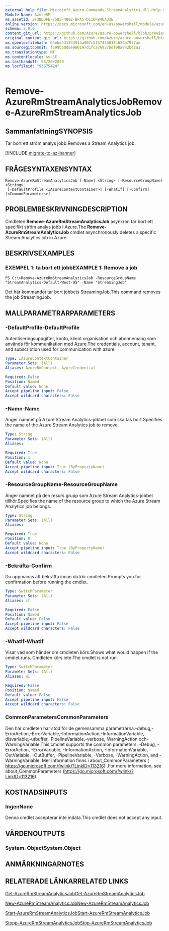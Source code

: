 ```yaml
---
external help file: Microsoft.Azure.Commands.StreamAnalytics.dll-Help.xml
Module Name: AzureRM
ms.assetid: 2F3BDDFE-7585-4802-BFA5-D110F846A33E
online version: https://docs.microsoft.com/en-us/powershell/module/azurerm.streamanalytics/remove-azurermstreamanalyticsjob
schema: 2.0.0
content_git_url: https://github.com/Azure/azure-powershell/blob/preview/src/ResourceManager/StreamAnalytics/Commands.StreamAnalytics/help/Remove-AzureRmStreamAnalyticsJob.md
original_content_git_url: https://github.com/Azure/azure-powershell/blob/preview/src/ResourceManager/StreamAnalytics/Commands.StreamAnalytics/help/Remove-AzureRmStreamAnalyticsJob.md
ms.openlocfilehash: 64ebe431333914a907c515744501f4624a7977ae
ms.sourcegitcommit: f599b50d5e980197d1fca769378df90a842b42a1
ms.translationtype: MT
ms.contentlocale: sv-SE
ms.lasthandoff: 08/20/2020
ms.locfileid: "93575424"
---
```

# <span data-ttu-id="3311b-101">Remove-AzureRmStreamAnalyticsJob</span><span class="sxs-lookup"><span data-stu-id="3311b-101">Remove-AzureRmStreamAnalyticsJob</span></span>

## <span data-ttu-id="3311b-102">Sammanfattning</span><span class="sxs-lookup"><span data-stu-id="3311b-102">SYNOPSIS</span></span>
<span data-ttu-id="3311b-103">Tar bort ett ström analys jobb.</span><span class="sxs-lookup"><span data-stu-id="3311b-103">Removes a Stream Analytics job.</span></span>

[!INCLUDE [migrate-to-az-banner](../../includes/migrate-to-az-banner.md)]

## <span data-ttu-id="3311b-104">FRÅGESYNTAXEN</span><span class="sxs-lookup"><span data-stu-id="3311b-104">SYNTAX</span></span>

```
Remove-AzureRmStreamAnalyticsJob [-Name] <String> [-ResourceGroupName] <String>
 [-DefaultProfile <IAzureContextContainer>] [-WhatIf] [-Confirm] [<CommonParameters>]
```

## <span data-ttu-id="3311b-105">PROBLEMBESKRIVNING</span><span class="sxs-lookup"><span data-stu-id="3311b-105">DESCRIPTION</span></span>
<span data-ttu-id="3311b-106">Cmdleten **Remove-AzureRmStreamAnalyticsJob** asynkron tar bort ett specifikt ström analys jobb i Azure.</span><span class="sxs-lookup"><span data-stu-id="3311b-106">The **Remove-AzureRmStreamAnalyticsJob** cmdlet asynchronously deletes a specific Stream Analytics job in Azure.</span></span>

## <span data-ttu-id="3311b-107">BESKRIVS</span><span class="sxs-lookup"><span data-stu-id="3311b-107">EXAMPLES</span></span>

### <span data-ttu-id="3311b-108">EXEMPEL 1: ta bort ett jobb</span><span class="sxs-lookup"><span data-stu-id="3311b-108">EXAMPLE 1: Remove a job</span></span>
```
PS C:\>Remove-AzureRmStreamAnalyticsJob -ResourceGroupName "StreamAnalytics-Default-West-US" -Name "StreamingJob"
```

<span data-ttu-id="3311b-109">Det här kommandot tar bort jobbets StreamingJob.</span><span class="sxs-lookup"><span data-stu-id="3311b-109">This command removes the job StreamingJob.</span></span>

## <span data-ttu-id="3311b-110">MALLPARAMETRAR</span><span class="sxs-lookup"><span data-stu-id="3311b-110">PARAMETERS</span></span>

### <span data-ttu-id="3311b-111">-DefaultProfile</span><span class="sxs-lookup"><span data-stu-id="3311b-111">-DefaultProfile</span></span>
<span data-ttu-id="3311b-112">Autentiseringsuppgifter, konto, klient organisation och abonnemang som används för kommunikation med Azure.</span><span class="sxs-lookup"><span data-stu-id="3311b-112">The credentials, account, tenant, and subscription used for communication with azure.</span></span>

```yaml
Type: IAzureContextContainer
Parameter Sets: (All)
Aliases: AzureRmContext, AzureCredential

Required: False
Position: Named
Default value: None
Accept pipeline input: False
Accept wildcard characters: False
```

### <span data-ttu-id="3311b-113">-Namn</span><span class="sxs-lookup"><span data-stu-id="3311b-113">-Name</span></span>
<span data-ttu-id="3311b-114">Anger namnet på Azure Stream Analytics-jobbet som ska tas bort.</span><span class="sxs-lookup"><span data-stu-id="3311b-114">Specifies the name of the Azure Stream Analytics job to remove.</span></span>

```yaml
Type: String
Parameter Sets: (All)
Aliases: 

Required: True
Position: 1
Default value: None
Accept pipeline input: True (ByPropertyName)
Accept wildcard characters: False
```

### <span data-ttu-id="3311b-115">-ResourceGroupName</span><span class="sxs-lookup"><span data-stu-id="3311b-115">-ResourceGroupName</span></span>
<span data-ttu-id="3311b-116">Anger namnet på den resurs grupp som Azure Stream Analytics-jobbet tillhör.</span><span class="sxs-lookup"><span data-stu-id="3311b-116">Specifies the name of the resource group to which the Azure Stream Analytics job belongs.</span></span>

```yaml
Type: String
Parameter Sets: (All)
Aliases: 

Required: True
Position: 0
Default value: None
Accept pipeline input: True (ByPropertyName)
Accept wildcard characters: False
```

### <span data-ttu-id="3311b-117">-Bekräfta</span><span class="sxs-lookup"><span data-stu-id="3311b-117">-Confirm</span></span>
<span data-ttu-id="3311b-118">Du uppmanas att bekräfta innan du kör cmdleten.</span><span class="sxs-lookup"><span data-stu-id="3311b-118">Prompts you for confirmation before running the cmdlet.</span></span>

```yaml
Type: SwitchParameter
Parameter Sets: (All)
Aliases: cf

Required: False
Position: Named
Default value: False
Accept pipeline input: False
Accept wildcard characters: False
```

### <span data-ttu-id="3311b-119">-WhatIf</span><span class="sxs-lookup"><span data-stu-id="3311b-119">-WhatIf</span></span>
<span data-ttu-id="3311b-120">Visar vad som händer om cmdleten körs.</span><span class="sxs-lookup"><span data-stu-id="3311b-120">Shows what would happen if the cmdlet runs.</span></span>
<span data-ttu-id="3311b-121">Cmdleten körs inte.</span><span class="sxs-lookup"><span data-stu-id="3311b-121">The cmdlet is not run.</span></span>

```yaml
Type: SwitchParameter
Parameter Sets: (All)
Aliases: wi

Required: False
Position: Named
Default value: False
Accept pipeline input: False
Accept wildcard characters: False
```

### <span data-ttu-id="3311b-122">CommonParameters</span><span class="sxs-lookup"><span data-stu-id="3311b-122">CommonParameters</span></span>
<span data-ttu-id="3311b-123">Den här cmdleten har stöd för de gemensamma parametrarna:-debug,-ErrorAction,-ErrorVariable,-InformationAction,-InformationVariable,-disvariable,-utbuffer,-PipelineVariable,-verbose,-WarningAction och-WarningVariable.</span><span class="sxs-lookup"><span data-stu-id="3311b-123">This cmdlet supports the common parameters: -Debug, -ErrorAction, -ErrorVariable, -InformationAction, -InformationVariable, -OutVariable, -OutBuffer, -PipelineVariable, -Verbose, -WarningAction, and -WarningVariable.</span></span> <span data-ttu-id="3311b-124">Mer information finns i about_CommonParameters ( https://go.microsoft.com/fwlink/?LinkID=113216) .</span><span class="sxs-lookup"><span data-stu-id="3311b-124">For more information, see about_CommonParameters (https://go.microsoft.com/fwlink/?LinkID=113216).</span></span>

## <span data-ttu-id="3311b-125">KOSTNADS</span><span class="sxs-lookup"><span data-stu-id="3311b-125">INPUTS</span></span>

### <span data-ttu-id="3311b-126">Ingen</span><span class="sxs-lookup"><span data-stu-id="3311b-126">None</span></span>
<span data-ttu-id="3311b-127">Denna cmdlet accepterar inte indata.</span><span class="sxs-lookup"><span data-stu-id="3311b-127">This cmdlet does not accept any input.</span></span>

## <span data-ttu-id="3311b-128">VÄRDEN</span><span class="sxs-lookup"><span data-stu-id="3311b-128">OUTPUTS</span></span>

### <span data-ttu-id="3311b-129">System. Object</span><span class="sxs-lookup"><span data-stu-id="3311b-129">System.Object</span></span>

## <span data-ttu-id="3311b-130">ANMÄRKNINGAR</span><span class="sxs-lookup"><span data-stu-id="3311b-130">NOTES</span></span>

## <span data-ttu-id="3311b-131">RELATERADE LÄNKAR</span><span class="sxs-lookup"><span data-stu-id="3311b-131">RELATED LINKS</span></span>

[<span data-ttu-id="3311b-132">Get-AzureRmStreamAnalyticsJob</span><span class="sxs-lookup"><span data-stu-id="3311b-132">Get-AzureRmStreamAnalyticsJob</span></span>](./Get-AzureRmStreamAnalyticsJob.md)

[<span data-ttu-id="3311b-133">New-AzureRmStreamAnalyticsJob</span><span class="sxs-lookup"><span data-stu-id="3311b-133">New-AzureRmStreamAnalyticsJob</span></span>](./New-AzureRmStreamAnalyticsJob.md)

[<span data-ttu-id="3311b-134">Start-AzureRmStreamAnalyticsJob</span><span class="sxs-lookup"><span data-stu-id="3311b-134">Start-AzureRmStreamAnalyticsJob</span></span>](./Start-AzureRmStreamAnalyticsJob.md)

[<span data-ttu-id="3311b-135">Stopp-AzureRmStreamAnalyticsJob</span><span class="sxs-lookup"><span data-stu-id="3311b-135">Stop-AzureRmStreamAnalyticsJob</span></span>](./Stop-AzureRmStreamAnalyticsJob.md)



